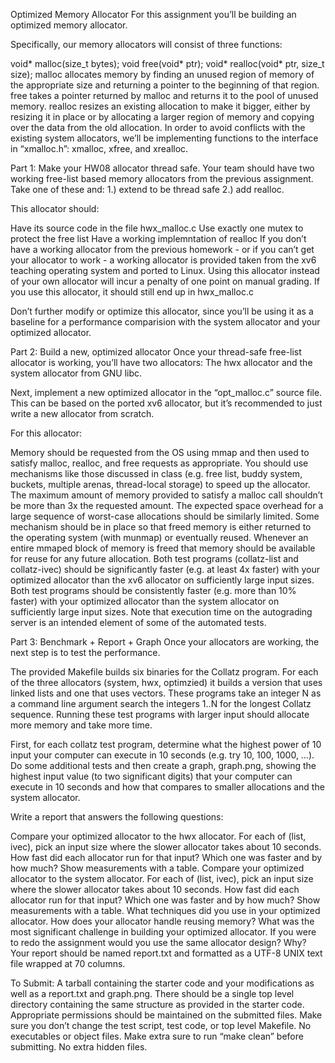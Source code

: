 Optimized Memory Allocator
For this assignment you’ll be building an optimized memory allocator.

Specifically, our memory allocators will consist of three functions:

void* malloc(size_t bytes);
void free(void* ptr);
void* realloc(void* ptr, size_t size);
malloc allocates memory by finding an unused region of memory of the appropriate size and returning a pointer to the beginning of that region.
free takes a pointer returned by malloc and returns it to the pool of unused memory.
realloc resizes an existing allocation to make it bigger, either by resizing it in place or by allocating a larger region of memory and copying over the data from the old allocation.
In order to avoid conflicts with the existing system allocators, we’ll be implementing functions to the interface in “xmalloc.h”: xmalloc, xfree, and xrealloc.

Part 1: Make your HW08 allocator thread safe.
Your team should have two working free-list based memory allocators from the previous assignment. Take one of these and: 1.) extend to be thread safe 2.) add realloc.

This allocator should:

Have its source code in the file hwx_malloc.c
Use exactly one mutex to protect the free list
Have a working implemntation of realloc
If you don’t have a working allocator from the previous homework - or if you can’t get your allocator to work - a working allocator is provided taken from the xv6 teaching operating system and ported to Linux. Using this allocator instead of your own allocator will incur a penalty of one point on manual grading. If you use this allocator, it should still end up in hwx_malloc.c

Don’t further modify or optimize this allocator, since you’ll be using it as a baseline for a performance comparision with the system allocator and your optimized allocator.

Part 2: Build a new, optimized allocator
Once your thread-safe free-list allocator is working, you’ll have two allocators: The hwx allocator and the system allocator from GNU libc.

Next, implement a new optimized allocator in the “opt_malloc.c” source file. This can be based on the ported xv6 allocator, but it’s recommended to just write a new allocator from scratch.

For this allocator:

Memory should be requested from the OS using mmap and then used to satisfy malloc, realloc, and free requests as appropriate.
You should use mechanisms like those discussed in class (e.g. free list, buddy system, buckets, multiple arenas, thread-local storage) to speed up the allocator.
The maximum amount of memory provided to satisfy a malloc call shouldn’t be more than 3x the requested amount. The expected space overhead for a large sequence of worst-case allocations should be similarly limited.
Some mechanism should be in place so that freed memory is either returned to the operating system (with munmap) or eventually reused.
Whenever an entire mmaped block of memory is freed that memory should be available for reuse for any future allocation.
Both test programs (collatz-list and collatz-ivec) should be significantly faster (e.g. at least 4x faster) with your optimized allocator than the xv6 allocator on sufficiently large input sizes.
Both test programs should be consistently faster (e.g. more than 10% faster) with your optimized allocator than the system allocator on sufficiently large input sizes.
Note that execution time on the autograding server is an intended element of some of the automated tests.

Part 3: Benchmark + Report + Graph
Once your allocators are working, the next step is to test the performance.

The provided Makefile builds six binaries for the Collatz program. For each of the three allocators (system, hwx, optimzied) it builds a version that uses linked lists and one that uses vectors. These programs take an integer N as a command line argument search the integers 1..N for the longest Collatz sequence. Running these test programs with larger input should allocate more memory and take more time.

First, for each collatz test program, determine what the highest power of 10 input your computer can execute in 10 seconds (e.g. try 10, 100, 1000, …). Do some additional tests and then create a graph, graph.png, showing the highest input value (to two significant digits) that your computer can execute in 10 seconds and how that compares to smaller allocations and the system allocator.

Write a report that answers the following questions:

Compare your optimized allocator to the hwx allocator. For each of (list, ivec), pick an input size where the slower allocator takes about 10 seconds. How fast did each allocator run for that input? Which one was faster and by how much? Show measurements with a table.
Compare your optimized allocator to the system allocator. For each of (list, ivec), pick an input size where the slower allocator takes about 10 seconds. How fast did each allocator run for that input? Which one was faster and by how much? Show measurements with a table.
What techniques did you use in your optimized allocator.
How does your allocator handle reusing memory?
What was the most significant challenge in building your optimized allocator.
If you were to redo the assignment would you use the same allocator design? Why?
Your report should be named report.txt and formatted as a UTF-8 UNIX text file wrapped at 70 columns.

To Submit:
A tarball containing the starter code and your modifications as well as a report.txt and graph.png.
There should be a single top level directory containing the same structure as provided in the starter code.
Appropriate permissions should be maintained on the submitted files.
Make sure you don’t change the test script, test code, or top level Makefile.
No executables or object files.
Make extra sure to run “make clean” before submitting.
No extra hidden files.
